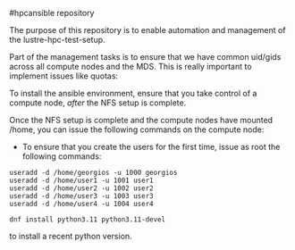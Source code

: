 #hpcansible repository

The purpose of this repository is to enable automation and management of the lustre-hpc-test-setup.

Part of the management tasks is to ensure that we have common uid/gids across all compute nodes and the MDS. This is really important to implement issues like quotas:

To install the ansible environment, ensure that you take control of a compute node, *after* the NFS setup is complete. 

Once the NFS setup is complete and the compute nodes have mounted /home, you can issue the following commands on the compute node:

- To ensure that you create the users for the first time, issue as root the following commands:

```
useradd -d /home/georgios -u 1000 georgios
useradd -d /home/user1 -u 1001 user1
useradd -d /home/user2 -u 1002 user2
useradd -d /home/user3 -u 1003 user3
useradd -d /home/user4 -u 1004 user4
```


```dnf install python3.11 python3.11-devel```

to install a recent python version. 






